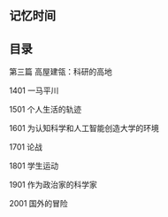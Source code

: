 ## 记忆时间

## 目录

第三篇 高屋建瓴：科研的高地

1401 一马平川

1501 个人生活的轨迹

1601 为认知科学和人工智能创造大学的环境

1701 论战

1801 学生运动

1901 作为政治家的科学家

2001 国外的冒险